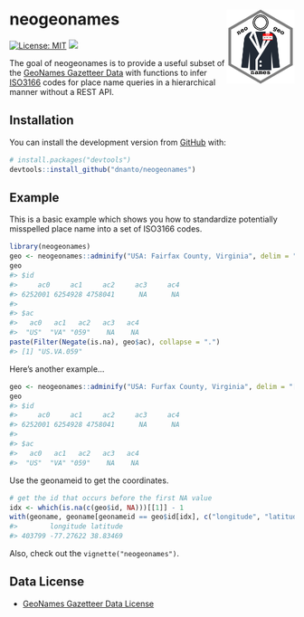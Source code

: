 
<!-- README.md is generated from README.Rmd. Please edit that file -->

# neogeonames <img src="man/figures/logo.png" align="right" width="120" />

<!-- badges: start -->

[![License:
MIT](https://img.shields.io/badge/license-MIT-blue.svg)](https://cran.r-project.org/web/licenses/MIT)
[![](https://img.shields.io/badge/devel%20version-0.0.0.9000-blue.svg)](https://github.com/dnanto/neogeonames)
<!-- badges: end -->

The goal of neogeonames is to provide a useful subset of the [GeoNames
Gazetteer Data](http://download.geonames.org/export/dump/) with
functions to infer [ISO3166](https://en.wikipedia.org/wiki/ISO_3166)
codes for place name queries in a hierarchical manner without a REST
API.

## Installation

You can install the development version from
[GitHub](https://github.com/) with:

``` r
# install.packages("devtools")
devtools::install_github("dnanto/neogeonames")
```

## Example

This is a basic example which shows you how to standardize potentially
misspelled place name into a set of ISO3166 codes.

``` r
library(neogeonames)
geo <- neogeonames::adminify("USA: Fairfax County, Virginia", delim = "[:,]")
geo
#> $id
#>     ac0     ac1     ac2     ac3     ac4 
#> 6252001 6254928 4758041      NA      NA 
#> 
#> $ac
#>   ac0   ac1   ac2   ac3   ac4 
#>  "US"  "VA" "059"    NA    NA
paste(Filter(Negate(is.na), geo$ac), collapse = ".")
#> [1] "US.VA.059"
```

Here’s another example…

``` r
geo <- neogeonames::adminify("USA: Furfax County, Virginia", delim = "[:,]")
geo
#> $id
#>     ac0     ac1     ac2     ac3     ac4 
#> 6252001 6254928 4758041      NA      NA 
#> 
#> $ac
#>   ac0   ac1   ac2   ac3   ac4 
#>  "US"  "VA" "059"    NA    NA
```

Use the geonameid to get the coordinates.

``` r
# get the id that occurs before the first NA value
idx <- which(is.na(c(geo$id, NA)))[[1]] - 1
with(geoname, geoname[geonameid == geo$id[idx], c("longitude", "latitude")])
#>        longitude latitude
#> 403799 -77.27622 38.83469
```

Also, check out the `vignette("neogeonames")`.

## Data License

  - [GeoNames Gazetteer Data
    License](https://creativecommons.org/licenses/by/4.0/)
